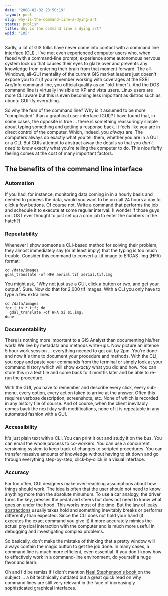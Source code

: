 ```yaml
---
date: '2008-02-02 20:50:19'
layout: post
slug: why-is-the-command-line-a-dying-art
status: publish
title: Why is the command line a dying art?
wpid: '105'
---
```


Sadly, a lot of GIS folks have never come into contact with a command line interface (CLI) . I've met even experienced computer users who, when faced with a command-line prompt, experience some autonomous nervous system lock up that causes their eyes to glaze over and prevents any knowledge from entering their brain from that moment forward. The all-Windows, all-GUI mentality of the current GIS market leaders just doesn't expose you to it (if you remember working with coverages at the ESRI Arc/Info command line, you official qualify as an "old-timer"). And the DOS command line is virtually invisible to XP and vista users. Linux users are more CLI aware but this is even becoming less important as distros such as ubuntu GUI-ify everything.

So why the fear of the command line? Why is it assumed to be more "complicated" than a graphical user interface (GUI)? I have found that, in some cases, the opposite is true ... there is something reassuringly simple about typing something and getting a response back. It feels like you are in direct control of the computer. Which, indeed, you _always_ are. The computers always do exactly what you tell them, whether you are in a GUI or a CLI. But GUIs attempt to abstract away the details so that you _don't need to know_ exactly what you're telling the computer to do. This nice fluffy feeling comes at the cost of many important factors. 

## The benefits of the command line interface

### Automation
If you had, for instance, monitoring data coming in in a hourly basis and needed to process the data, would you want to be on call 24 hours a day to click a few buttons. Of course not. Write a command that performs the job and schedule it to execute at some regular interval. (I wonder if those guys on LOST ever thought to just set up a cron job to enter the numbers in the hatch?)  





### Repeatability 
Whenever I show someone a CLI-based method for solving their problem, they almost immediately say (or at least imply) that the typing is too much trouble.  Consider this command to convert a .tif image to ERDAS .img (HFA) format:

    
    cd /data/images
    gdal_translate -of HFA aerial.tif aerial.tif.img


You might ask, "Why not just use a GUI, click a button or two, and get your output".  Sure. Now do that for 2,000 tif images. With a CLI you only have to type a few extra lines. 

    
    cd /data/images
    for i in *.tif; do 
      gdal_translate -of HFA $i $i.img;
    done






### Documentability
There is nothing more important to a GIS Analyst than documenting his/her work! We live by metadata and methods write-ups.   Now picture an intense 5 hour work session ... everything needed to get out by 2pm. You're done and now it's time to document your procedure and methods. With the CLI, you copy and paste your commands from the terminal or simply look at your command history which will show _exactly_ what you did and how. You can store this in a text file and come back to it months later and be able to re-run the procedure. 

With the GUI, you have to remember and describe every click, every sub-menu, every option, every action taken to arrive at the answer. Often this requires verbose description, screenshots, etc. None of which is recorded in any history file of course. And of course, when the client inevitably comes back the next day with modifications, none of it is repeatable in any automated fashion with a GUI. 





### Accessibility
It's just plain text with a CLI. You can print it out and study it on the bus. You can email the whole process to co-workers. You can use a concurrent versioning system to keep track of changes to scripted procedures. You can transfer massive amounts of knowledge without having to sit down and go through everything step-by-step, click-by-click in a visual interface. 





### Accuracy
Far too often, GUI designers make over-reaching assumptions about how things should work. The idea is often that the user should not need to know anything more than the absolute minumum.  To use a car analogy, the driver turns the key, presses the pedal and steers but does not need to know what goes on under the hood.  This works most of the time. But the [law of leaky abstractions](http://en.wikipedia.org/wiki/Leaky_abstraction) usually takes hold and something inevitably breaks or performs differently than expected.  Since the CLI does not hold your hand (it executes the exact command you give it) it more accurately mimics the actual physical interaction with the computer and is much more useful in debugging and investigating complex problems. 






So basically, don't make the mistake of thinking that a pretty window will always contain the magic button to get the job done. In many cases, a command line is much more efficient, even essential. If you don't know how to effectively work in a command-line environment, do yourself a huge favor and learn.

Oh and I'd be remiss if I didn't mention [Neal Stephenson's book ](http://www.amazon.com/Beginning-was-Command-Line-Neal-Stephenson/dp/0380815931) on the subject ... a bit technically outdated but a great quick read on why command lines are still very relevant in the face of increasingly sophisticated graphical interfaces.
